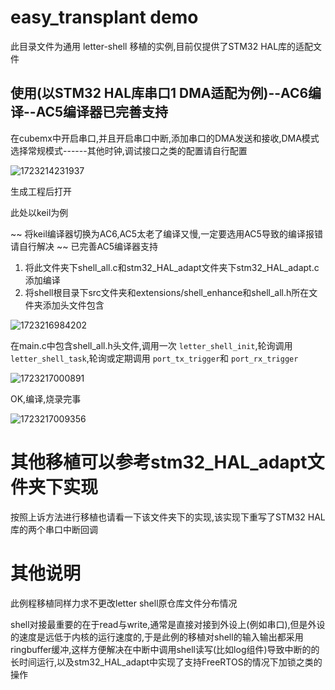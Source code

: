 # easy_transplant demo

此目录文件为通用 letter-shell 移植的实例,目前仅提供了STM32 HAL库的适配文件

## 使用(以STM32 HAL库串口1 DMA适配为例)--AC6编译--AC5编译器已完善支持

在cubemx中开启串口,并且开启串口中断,添加串口的DMA发送和接收,DMA模式选择常规模式------其他时钟,调试接口之类的配置请自行配置

![1723214231937](image/readme/1723214231937.png)

生成工程后打开

此处以keil为例

~~ 将keil编译器切换为AC6,AC5太老了编译又慢,一定要选用AC5导致的编译报错请自行解决 ~~ 已完善AC5编译器支持
1. 将此文件夹下shell_all.c和stm32_HAL_adapt文件夹下stm32_HAL_adapt.c添加编译
2. 将shell根目录下src文件夹和extensions/shell_enhance和shell_all.h所在文件夹添加头文件包含

![1723216984202](image/readme/1723216984202.png)

在main.c中包含shell_all.h头文件,调用一次 `letter_shell_init`,轮询调用 `letter_shell_task`,轮询或定期调用 `port_tx_trigger`和 `port_rx_trigger`

![1723217000891](image/readme/1723217000891.png)

OK,编译,烧录完事

![1723217009356](image/readme/1723217009356.png)

# 其他移植可以参考stm32_HAL_adapt文件夹下实现

按照上诉方法进行移植也请看一下该文件夹下的实现,该实现下重写了STM32 HAL库的两个串口中断回调

# 其他说明

此例程移植同样力求不更改letter shell原仓库文件分布情况

shell对接最重要的在于read与write,通常是直接对接到外设上(例如串口),但是外设的速度是远低于内核的运行速度的,于是此例的移植对shell的输入输出都采用ringbuffer缓冲,这样方便解决在中断中调用shell读写(比如log组件)导致中断的的长时间运行,以及stm32_HAL_adapt中实现了支持FreeRTOS的情况下加锁之类的操作
